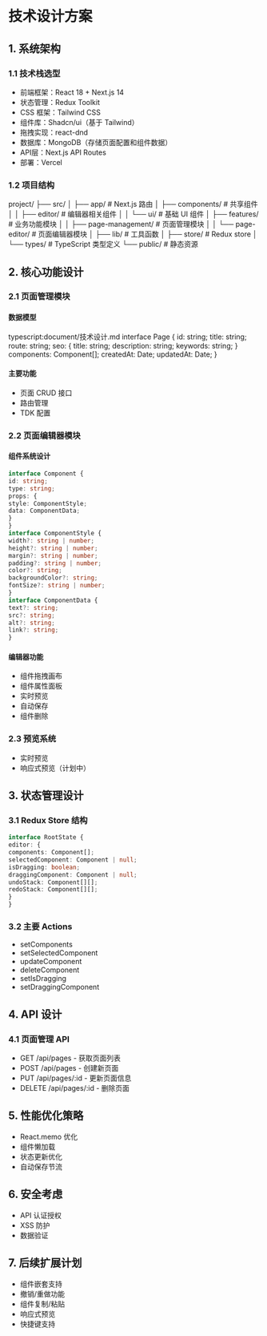 # 技术设计方案

## 1. 系统架构

### 1.1 技术栈选型
- 前端框架：React 18 + Next.js 14
- 状态管理：Redux Toolkit
- CSS 框架：Tailwind CSS
- 组件库：Shadcn/ui（基于 Tailwind）
- 拖拽实现：react-dnd
- 数据库：MongoDB（存储页面配置和组件数据）
- API层：Next.js API Routes
- 部署：Vercel

### 1.2 项目结构 
project/
├── src/
│ ├── app/ # Next.js 路由
│ ├── components/ # 共享组件
│ │ ├── editor/ # 编辑器相关组件
│ │ └── ui/ # 基础 UI 组件
│ ├── features/ # 业务功能模块
│ │ ├── page-management/ # 页面管理模块
│ │ └── page-editor/ # 页面编辑器模块
│ ├── lib/ # 工具函数
│ ├── store/ # Redux store
│ └── types/ # TypeScript 类型定义
└── public/ # 静态资源


## 2. 核心功能设计

### 2.1 页面管理模块
#### 数据模型

typescript:document/技术设计.md
interface Page {
id: string;
title: string;
route: string;
seo: {
title: string;
description: string;
keywords: string;
}
components: Component[];
createdAt: Date;
updatedAt: Date;
}

#### 主要功能
- 页面 CRUD 接口
- 路由管理
- TDK 配置

### 2.2 页面编辑器模块
#### 组件系统设计

```typescript
interface Component {
id: string;
type: string;
props: {
style: ComponentStyle;
data: ComponentData;
}
}
interface ComponentStyle {
width?: string | number;
height?: string | number;
margin?: string | number;
padding?: string | number;
color?: string;
backgroundColor?: string;
fontSize?: string | number;
}
interface ComponentData {
text?: string;
src?: string;
alt?: string;
link?: string;
}
```

#### 编辑器功能
- 组件拖拽画布
- 组件属性面板
- 实时预览
- 自动保存
- 组件删除

### 2.3 预览系统
- 实时预览
- 响应式预览（计划中）

## 3. 状态管理设计

### 3.1 Redux Store 结构
```typescript
interface RootState {
editor: {
components: Component[];
selectedComponent: Component | null;
isDragging: boolean;
draggingComponent: Component | null;
undoStack: Component[][];
redoStack: Component[][];
}
}
```


### 3.2 主要 Actions
- setComponents
- setSelectedComponent
- updateComponent
- deleteComponent
- setIsDragging
- setDraggingComponent

## 4. API 设计

### 4.1 页面管理 API
- GET /api/pages - 获取页面列表
- POST /api/pages - 创建新页面
- PUT /api/pages/:id - 更新页面信息
- DELETE /api/pages/:id - 删除页面

## 5. 性能优化策略
- React.memo 优化
- 组件懒加载
- 状态更新优化
- 自动保存节流

## 6. 安全考虑
- API 认证授权
- XSS 防护
- 数据验证

## 7. 后续扩展计划
- 组件嵌套支持
- 撤销/重做功能
- 组件复制/粘贴
- 响应式预览
- 快捷键支持